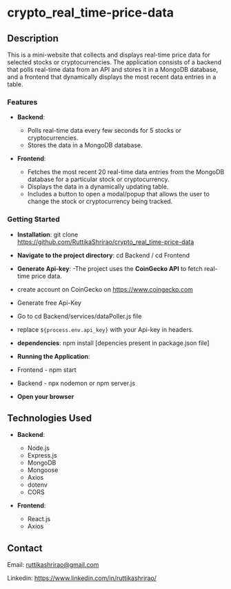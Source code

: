 # crypto_real_time-price-data

## Description

This is a mini-website that collects and displays real-time price data for selected stocks or cryptocurrencies. The application consists of a backend that polls real-time data from an API and stores it in a MongoDB database, and a frontend that dynamically displays the most recent data entries in a table.


### Features

- **Backend**:
  - Polls real-time data every few seconds for 5 stocks or cryptocurrencies.
  - Stores the data in a MongoDB database.
  
- **Frontend**:
  - Fetches the most recent 20 real-time data entries from the MongoDB database for a particular stock or cryptocurrency.
  - Displays the data in a dynamically updating table.
  - Includes a button to open a modal/popup that allows the user to change the stock or cryptocurrency being tracked.

### Getting Started

- **Installation**:
 git clone https://github.com/RuttikaShrirao/crypto_real_time-price-data

- **Navigate to the project directory**:
 cd Backend / cd Frontend

 - **Generate Api-key**:
-The project uses the **CoinGecko API** to fetch real-time price data.

- create account on CoinGecko on https://www.coingecko.com
- Generate free Api-Key
- Go to cd Backend/services/dataPoller.js file
- replace `${process.env.api_key}` with your Api-key in headers.

- **dependencies**:
npm install [depencies present in package.json file]

- **Running the Application**:
- Frontend - npm start
- Backend - npx nodemon or npm server.js


- **Open your browser**

## Technologies Used

- **Backend**:
  - Node.js
  - Express.js
  - MongoDB
  - Mongoose
  - Axios
  - dotenv
  - CORS

- **Frontend**:
  - React.js
  - Axios


## Contact
Email: ruttikashrirao@gmail.com

Linkedin: https://www.linkedin.com/in/ruttikashrirao/